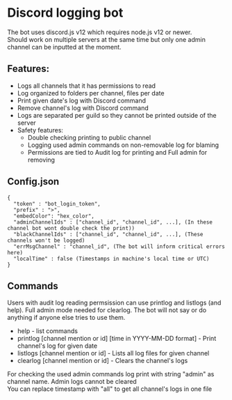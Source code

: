 # Discord logging bot
The bot uses discord.js v12 which requires node.js v12 or newer.\
Should work on multiple servers at the same time but only one admin channel can be inputted at the moment.

## Features:
- Logs all channels that it has permissions to read
- Log organized to folders per channel, files per date
- Print given date's log with Discord command
- Remove channel's log with Discord command
- Logs are separated per guild so they cannot be printed outside of the server
- Safety features:
  * Double checking printing to public channel
  * Logging used admin commands on non-removable log for blaming
  * Permissions are tied to Audit log for printing and Full admin for removing

## Config.json
```
{
  "token" : "bot_login_token",
  "prefix" : ">",
  "embedColor": "hex_color",
  "adminChannelIds" : ["channel_id", "channel_id", ...], (In these channel bot wont double check the print))
  "blackChannelIds" : ["channel_id", "channel_id", ...], (These channels won't be logged)
  "errMsgChannel" : "channel_id", (The bot will inform critical errors here)
  "localTime" : false (Timestamps in machine's local time or UTC)
}
```

## Commands
Users with audit log reading permsission can use printlog and listlogs (and help). Full admin mode needed for clearlog.
The bot will not say or do anything if anyone else tries to use them.

- help - list commands
- printlog [channel mention or id] [time in YYYY-MM-DD format] - Print channel's log for given date
- listlogs [channel mention or id] - Lists all log files for given channel
- clearlog [channel mention or id] - Clears the channel's logs

For checking the used admin commands log print with string "admin" as channel name. Admin logs cannot be cleared\
You can replace timestamp with "all" to get all channel's logs in one file 
